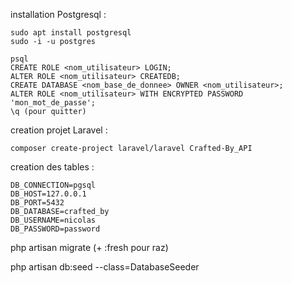 

installation Postgresql :

    sudo apt install postgresql
    sudo -i -u postgres
    
    psql
    CREATE ROLE <nom_utilisateur> LOGIN;
    ALTER ROLE <nom_utilisateur> CREATEDB;
    CREATE DATABASE <nom_base_de_donnee> OWNER <nom_utilisateur>;
    ALTER ROLE <nom_utilisateur> WITH ENCRYPTED PASSWORD 'mon_mot_de_passe';
    \q (pour quitter)

creation projet Laravel :

    composer create-project laravel/laravel Crafted-By_API

creation des tables :

    DB_CONNECTION=pgsql
    DB_HOST=127.0.0.1
    DB_PORT=5432
    DB_DATABASE=crafted_by
    DB_USERNAME=nicolas
    DB_PASSWORD=password

php artisan migrate (+ :fresh pour raz)

php artisan db:seed --class=DatabaseSeeder




